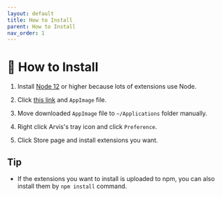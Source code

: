 ```yaml
---
layout: default
title: How to Install
parent: How to Install
nav_order: 1
---
```


# 🌈 How to Install

1. Install [Node 12](https://nodejs.org/ko/download/) or higher because lots of extensions use Node.

2. Click [this link](https://github.com/jopemachine/arvis/releases) and `AppImage` file.

3. Move downloaded `AppImage` file to `~/Applications` folder manually.

4. Right click Arvis's tray icon and click `Preference`.

5. Click Store page and install extensions you want.

## Tip

* If the extensions you want to install is uploaded to npm, you can also install them by `npm install` command.
